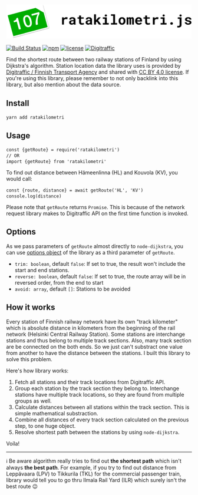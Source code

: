 ![ratakilometri.js](logo.png "Ratakilometri.js")

[![Build Status](https://travis-ci.org/petja/ratakilometri.js.svg?branch=master)](https://travis-ci.org/petja/ratakilometri.js)
[![npm](https://img.shields.io/npm/v/ratakilometri.svg)](https://yarnpkg.com/en/package/ratakilometri)
[![license](https://img.shields.io/github/license/petja/ratakilometri.js.svg)](https://github.com/petja/ratakilometri.js/blob/master/LICENSE)
[![Digitraffic](https://img.shields.io/badge/data_source-digitraffic-blue.svg)](http://digitraffic.liikennevirasto.fi/en/)

Find the shortest route between two railway stations of Finland by using Dijkstra's algorithm. Station location data the library uses is provided by [Digitraffic / Finnish Transport Agency](http://digitraffic.liikennevirasto.fi/en/) and shared with [CC BY 4.0 license](https://creativecommons.org/licenses/by/4.0/). If you're using this library, please remember to not only backlink into this library, but also mention about the data source.

## Install
```
yarn add ratakilometri
```

## Usage
```
const {getRoute} = require('ratakilometri')
// OR
import {getRoute} from 'ratakilometri'
```

To find out distance between Hämeenlinna (HL) and Kouvola (KV), you would call:

```
const {route, distance} = await getRoute('HL', 'KV')
console.log(distance)
```

Please note that `getRoute` returns `Promise`. This is because of the network request library makes to Digitraffic API on the first time function is invoked.

## Options
As we pass parameters of `getRoute` almost directly to `node-dijkstra`, you can use [options object](https://github.com/albertorestifo/node-dijkstra#graphpathstart-goal--options) of the library as a third parameter of `getRoute`.

* `trim: boolean`, default `false`: If set to true, the result won't include the start and end stations.
* `reverse: boolean`, default `false`: If set to true, the route array will be in reversed order, from the end to start
* `avoid: array`, default `[]`: Stations to be avoided 

## How it works
Every station of Finnish railway network have its own "track kilometer" which is absolute distance in kilometers from the beginning of the rail network (Helsinki Central Railway Station). Some stations are interchange stations and thus belong to multiple track sections. Also, many track section are be connected on the both ends. So we just can't substract one value from another to have the distance between the stations. I built this library to solve this problem.

Here's how library works:

1. Fetch all stations and their track locations from Digitraffic API.
2. Group each station by the track section they belong to. Interchange stations have multiple track locations, so they are found from multiple groups as well.
3. Calculate distances between all stations within the track section. This is simple mathematical substraction.
4. Combine all distances of every track section calculated on the previous step, to one huge object.
5. Resolve shortest path between the stations by using `node-dijkstra`.

Voíla!

---

:information_source: Be aware algorithm really tries to find out **the shortest path** which isn't always **the best path**. For example, if you try to find out distance from Leppävaara (LPV) to Tikkurila (TKL) for the commercial passenger train, library would tell you to go thru Ilmala Rail Yard (ILR) which surely isn't the best route :wink:
